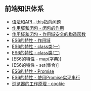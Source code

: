 <!--
 * @Author: zx
 * @Description: 
-->
## 前端知识体系


- [语法和API - this指向问题](https://github.com/N1kopapa/Blog/issues/1)
- [作用域和闭包 - 闭包的作用](https://github.com/N1kopapa/Blog/issues/2)
- [作用域和闭包 - 作用域安全的构造函数](https://github.com/N1kopapa/Blog/issues/4)
- [ES6的特性 - 作用域](https://github.com/N1kopapa/Blog/issues/3)
- [ES6的特性 - class类(一)](https://github.com/N1kopapa/Blog/issues/5)
- [ES6的特性 - class类(二)](https://github.com/N1kopapa/Blog/issues/7)
- [ES6的特性 - map(字典)]
- [ES6的特性 - set(集合)]
- [ES6的特性 - Promise](https://github.com/N1kopapa/Blog/issues/8)
- [ES6的特性 - 使用Promise实现串行](https://github.com/N1kopapa/Blog/issues/10)
- [浏览器的工作原理 - cookie](https://github.com/N1kopapa/Blog/issues/6)
